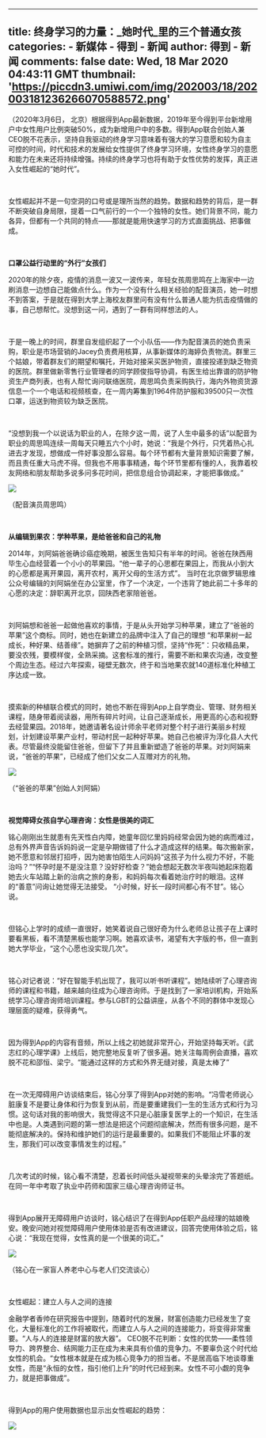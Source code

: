 
---
title: 终身学习的力量：_她时代_里的三个普通女孩
categories: 
    - 新媒体
    - 得到 - 新闻
author: 得到 - 新闻
comments: false
date: Wed, 18 Mar 2020 04:43:11 GMT
thumbnail: 'https://piccdn3.umiwi.com/img/202003/18/202003181236266070588572.png'
---

<div>   
<video controls="controls" src poster class="video" style="display:none;"></video><div class="editor-show"><p style="text-align:left;">（2020年3月6日， 北京）根据得到App最新数据，2019年至今得到平台新增用户中女性用户比例突破50%，成为新增用户中的多数。得到App联合创始人兼CEO脱不花表示，坚持自我驱动的终身学习意味着有强大的学习意愿和较为自主可控的时间，时代和技术的发展给女性提供了终身学习环境，女性终身学习的意愿和能力在未来还将持续增强。持续的终身学习也将有助于女性优势的发挥，真正进入女性崛起的“她时代”。</p><p style="text-align:left;"><br></p><p style="text-align:left;">女性崛起并不是一句空洞的口号或是理所当然的趋势。数据和趋势的背后，是一群不断突破自身局限，提着一口气前行的一个一个独特的女性。她们背景不同，能力各异，但都有一个共同的特点——那就是能用快速学习的方式直面挑战、把事做成。</p><p style="text-align:left;"><br></p><p style="text-align:left;"><b>口罩公益行动里的“外行”女孩们</b></p><p style="text-align:left;">2020年的除夕夜，疫情的消息一波又一波传来，年轻女孩周思鸣在上海家中一边刷消息一边想自己能做点什么。作为一个没有什么相关经验的配音演员，她一时想不到答案，于是就在得到大学上海校友群里问有没有什么普通人能为抗击疫情做的事，自己想帮忙。没想到这一问，遇到了一群有同样想法的人。</p><p style="text-align:left;"><br></p><p style="text-align:left;">于是一晚上的时间，群里自发组织起了一个小队伍——作为配音演员的她负责采购，职业是市场营销的Jacey负责费用核算，从事新媒体的海婷负责物流。群里三个姑娘，带着群友们的期望和嘱托，开始对接采买医护物资，直接投递到缺乏物资的医院。群里做新零售行业管理者的同学顾俊指导协调，有医生给出靠谱的防护物资生产商列表，也有人帮忙询问联络医院，周思鸣负责采购执行，海内外物资货源信息一个一个电话和视频核查，在一周内筹集到1964件防护服和39500只一次性口罩，运送到物资较为缺乏医院。</p><p style="text-align:left;"><br></p><p style="text-align:left;">“没想到我一个以说话为职业的人，在除夕这一周，说了人生中最多的话”以配音为职业的周思鸣连续一周每天只睡五六个小时，她说：“我是个外行，只凭着热心扎进去才发现，想做成一件好事没那么容易。每个环节都有大量背景知识需要了解，而且责任重大马虎不得。但我也不用事事精通，每个环节里都有懂的人，我靠着校友网络和朋友帮助多说多问多花时间，把信息组合协调起来，才能把事做成。”</p><img src="https://piccdn3.umiwi.com/img/202003/18/202003181236266070588572.png" property="image" class="menu-page-image" data-v-c197d5ea referrerpolicy="no-referrer"><p style="text-align:left;">（配音演员周思鸣）</p><p style="text-align:left;"><br></p><p style="text-align:left;"><b>从编辑到果农：学种苹果，是给爸爸和自己的礼物</b></p><p style="text-align:left;">2014年，刘阿娟爸爸确诊癌症晚期，被医生告知只有半年的时间。爸爸在陕西用毕生心血经营着一个小小的苹果园。“他一辈子的心思都在果园上，而我从小到大的心愿都是离开果园，离开农村，离开父母的生活方式”。 当时在北京做罗辑思维公众号编辑的刘阿娟坐在办公室里，作了一个决定，一个违背了她此前二十多年的心愿的决定：辞职离开北京，回陕西老家陪爸爸。</p><p style="text-align:left;"><br></p><p style="text-align:left;">刘阿娟想和爸爸一起做他喜欢的事情，于是从头开始学习种苹果，建立了“爸爸的苹果”这个商标。同时，她也在新建立的品牌中注入了自己的理想 “和苹果树一起成长，种好果、结善缘”。她摒弃了之前的种植习惯，坚持“作死”：只收精品果，要没农残，要模样俊，全熟采摘。这套标准的推行，需要不断和果农沟通，改变整个周边生态。经过六年探索，碰壁无数次，终于和当地果农就140道标准化种植工序达成一致。</p><p style="text-align:left;"><br></p><p style="text-align:left;">摸索新的种植联合模式的同时，她也不断在得到App上自学商业、管理、财务相关课程，随身带着阅读器，用所有碎片时间，让自己逐渐成长，用更高的心态和视野去经营果园。2018年，她邀请著名设计师余平老师对整个村子进行美丽乡村规划，计划建设苹果产业村，带动村民一起种好苹果。她自己也被评为淳化县人大代表。尽管最终没能留住爸爸，但留下了并且重新塑造了爸爸的苹果。对刘阿娟来说，“爸爸的苹果”，已经成了他们父女二人互赠对方的礼物。</p><img src="https://piccdn3.umiwi.com/img/202003/18/202003181237089448210477.png" property="image" class="menu-page-image" data-v-c197d5ea referrerpolicy="no-referrer"><p style="text-align:left;">（“爸爸的苹果”创始人刘阿娟）</p><p style="text-align:left;"><br></p><p style="text-align:left;"><b>视觉障碍女孩自学心理咨询：女性是很美的词汇</b></p><p style="text-align:left;">铭心刚刚出生就患有先天性白内障，她童年回忆里妈妈经常会因为她的病而难过，总有外界声音告诉妈妈说一定是孕期做错了什么才造成这样的结果。每次搬新家，她不愿意和邻居打招呼，因为她害怕陌生人问妈妈“这孩子为什么视力不好，不能治吗？”“怀孕时是不是没注意？没好好检查？”她会想起无数次半夜叫她起床抱着她去火车站踏上新的治病之旅的身影，和妈妈每次看着她治疗时的眼泪。这样的“善意”问询让她觉得无法接受。 “小时候，好长一段时间都心有不甘”。铭心说。</p><p style="text-align:left;"><br></p><p style="text-align:left;">但铭心上学时的成绩一直很好，她笑着说自己很好奇为什么老师总让孩子在上课时要看黑板，看不清楚黑板也能学习啊。她喜欢读书，渴望有大字版的书，但一直到她大学毕业，“这个心愿也没实现几次”。</p><p style="text-align:left;"><br></p><p style="text-align:left;">铭心对记者说：“好在智能手机出现了，我可以听书听课程”。她陆续听了心理咨询师的课程和书籍，越来越向往成为心理咨询师。于是找到了一家培训机构，开始系统学习心理咨询师培训课程。参与LGBT的公益讲座，从各个不同的群体中发现心理层面的疑难，获得勇气。</p><p style="text-align:left;"><br></p><p style="text-align:left;">因为得到App的内容有音频，所以上线之初她就非常开心，开始坚持每天听。《武志红的心理学课》上线后，她完整地反复听了很多遍。她关注每周例会直播，喜欢脱不花和邵恒、梁宁。“能通过这样的方式和外界无缝对接，真是太棒了”</p><p style="text-align:left;"><br></p><p style="text-align:left;">在一次无障碍用户访谈结束后，铭心分享了得到App对她的影响。“冯雪老师说心脏康复不是要让身体和行为恢复到从前，而是要重建我们一生的生活方式和行为习惯。这句话对我的影响很大，我觉得这不只是心脏康复医学上的一个知识，在生活中也是。人类遇到问题的第一想法是把这个问题彻底解决，然而有很多问题，是不能彻底解决的。保持和维护她们的运行是最重要的。如果我们不能阻止坏事的发生，那我们可以改变事情发生的过程。”</p><p style="text-align:left;"><br></p><p style="text-align:left;">几次考试的时候，铭心看不清楚，忍着长时间低头凝视带来的头晕涂完了答题纸。在同一年中考取了执业中药师和国家三级心理咨询师证书。</p><p style="text-align:left;"><br></p><p style="text-align:left;">得到App展开无障碍用户访谈时，铭心结识了在得到App任职产品经理的姑娘晚安。晚安问她对视觉障碍用户使用体验是否有改进建议，回答完使用体验之后，铭心说：“我现在觉得，女性真的是一个很美的词汇。”</p><img src="https://piccdn3.umiwi.com/img/202003/18/202003181237414799782016.png" property="image" class="menu-page-image" data-v-c197d5ea referrerpolicy="no-referrer"><p style="text-align:left;">（铭心在一家盲人养老中心与老人们交流谈心）</p><p style="text-align:left;"><br></p><p style="text-align:left;">女性崛起：建立人与人之间的连接</p><p style="text-align:left;">金融学者香帅在研究报告中提到，随着时代的发展，财富创造能力已经发生了变化，大量标准化的工作将被取代，而建立人与人之间的连接能力，将变得非常重要。“人与人的连接是财富的放大器”。 CEO脱不花判断：女性的优势——柔性领导力、跨界整合、结网能力正在成为未来具有价值的竞争力。不要辜负这个时代给女性的机会。“女性根本就是在成为核心竞争力的担当者。不是居高临下地谈尊重女性，而是“永恒的女性，指引他们上升”的时代已经到来。女性不可小觑的竞争力，就是把事做成”。</p><p style="text-align:left;"><br></p><p style="text-align:left;">得到App的用户使用数据也显示出女性崛起的趋势：</p><img src="https://piccdn3.umiwi.com/img/202003/18/202003181238082159626155.png" property="image" class="menu-page-image" data-v-c197d5ea referrerpolicy="no-referrer"><p style="text-align:left;"><br></p></div>  
</div>
            